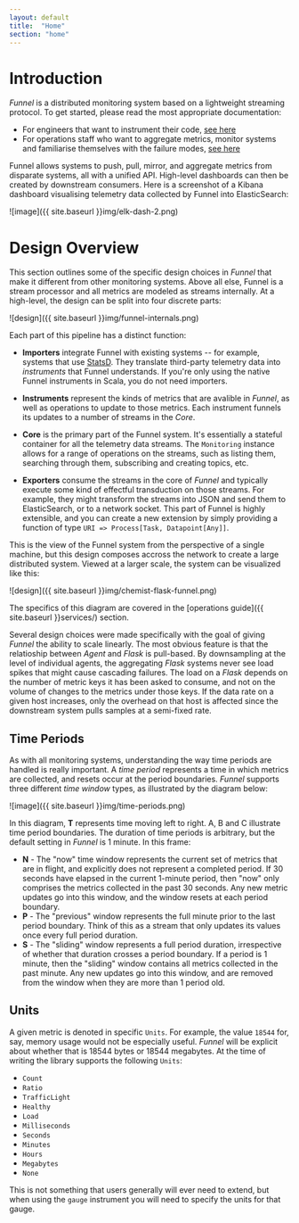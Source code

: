 ```yaml
---
layout: default
title:  "Home"
section: "home"
---
```


# Introduction

*Funnel* is a distributed monitoring system based on a lightweight streaming protocol. To get started, please read the most appropriate documentation:

* For engineers that want to instrument their code, [see here](getting-started/developers.html)
* For operations staff who want to aggregate metrics, monitor systems and familiarise themselves with the failure modes, [see here](getting-started/operations.html)

Funnel allows systems to push, pull, mirror, and aggregate metrics from disparate systems, all with a unified API. High-level dashboards can then be created by downstream consumers. Here is a screenshot of a Kibana dashboard visualising telemetry data collected by Funnel into ElasticSearch:

![image]({{ site.baseurl }}img/elk-dash-2.png)

<a name="overview"></a>

# Design Overview

This section outlines some of the specific design choices in *Funnel* that make it different from other monitoring systems. Above all else, Funnel is a stream processor and all metrics are modeled as streams internally. At a high-level, the design can be split into four discrete parts:

![design]({{ site.baseurl }}img/funnel-internals.png)

Each part of this pipeline has a distinct function:

* **Importers** integrate Funnel with existing systems -- for example, systems that use [StatsD](https://github.com/etsy/statsd). They translate third-party telemetry data into _instruments_ that Funnel understands. If you're only using the native Funnel instruments in Scala, you do not need importers.

* **Instruments** represent the kinds of metrics that are avalible in *Funnel*, as well as operations to update to those metrics. Each instrument funnels its updates to a number of streams in the *Core*.

* **Core** is the primary part of the Funnel system. It's essentially a stateful container for all the telemetry data streams. The `Monitoring` instance allows for a range of operations on the streams, such as listing them, searching through them, subscribing and creating topics, etc.

* **Exporters** consume the streams in the core of *Funnel* and typically execute some kind of effectful transduction on those streams. For example, they might transform the streams into JSON and send them to ElasticSearch, or to a network socket. This part of Funnel is highly extensible, and you can create a new extension by simply providing a function of type `URI => Process[Task, Datapoint[Any]]`.

This is the view of the Funnel system from the perspective of a single machine, but this design composes accross the network to create a large distributed system. Viewed at a larger scale, the system can be visualized like this:

![design]({{ site.baseurl }}img/chemist-flask-funnel.png)

The specifics of this diagram are covered in the [operations guide]({{ site.baseurl }}services/) section.

Several design choices were made specifically with the goal of giving *Funnel* the ability to scale linearly. The most obvious feature is that the relatioship between *Agent* and *Flask* is pull-based. By downsampling at the level of individual agents, the aggregating *Flask* systems never see load spikes that might cause cascading failures. The load on a *Flask* depends on the number of metric keys it has been asked to consume, and not on the volume of changes to the metrics under those keys. If the data rate on a given host increases, only the overhead on that host is affected since the downstream system pulls samples at a semi-fixed rate.

<a name="time-periods"></a>

## Time Periods

As with all monitoring systems, understanding the way time periods are handled is really important. A *time period* represents a time in which metrics are collected, and resets occur at the period boundaries. *Funnel* supports three different *time window* types, as illustrated by the diagram below:

![image]({{ site.baseurl }}img/time-periods.png)

In this diagram, **T** represents time moving left to right. A, B and C illustrate time period boundaries. The duration of time periods is arbitrary, but the default setting in *Funnel* is 1 minute. In this frame:

* **N** - The "now" time window represents the current set of metrics that are in flight, and explicitly does not represent a completed period. If 30 seconds have elapsed in the current 1-minute period, then "now" only comprises the metrics collected in the past 30 seconds. Any new metric updates go into this window, and the window resets at each period boundary.
* **P** - The "previous" window represents the full minute prior to the last period boundary. Think of this as a stream that only updates its values once every full period duration.
* **S** - The "sliding" window represents a full period duration, irrespective of whether that duration crosses a period boundary. If a period is 1 minute, then the "sliding" window contains all metrics collected in the past minute. Any new updates go into this window, and are removed from the window when they are more than 1 period old.

<a name="units"></a>

## Units

A given metric is denoted in specific `Units`. For example, the value `18544` for, say, memory usage would not be especially useful. *Funnel* will be explicit about whether that is 18544 bytes or 18544 megabytes. At the time of writing the library supports the following `Units`:

* `Count`
* `Ratio`
* `TrafficLight`
* `Healthy`
* `Load`
* `Milliseconds`
* `Seconds`
* `Minutes`
* `Hours`
* `Megabytes`
* `None`

This is not something that users generally will ever need to extend, but when using the `gauge` instrument you will need to specify the units for that gauge.


